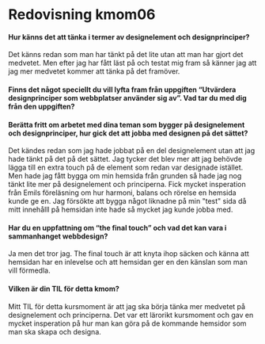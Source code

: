 ---
---
Redovisning kmom06
=========================

<h4>Hur känns det att tänka i termer av designelement och designprinciper?</h4>

Det känns redan som man har tänkt på det lite utan att man har gjort det medvetet. Men efter jag har fått läst på och testat mig fram så känner jag att jag mer medvetet kommer att tänka på det framöver.

<h4>Finns det något speciellt du vill lyfta fram från uppgiften “Utvärdera designprinciper som webbplatser använder sig av”. Vad tar du med dig från den uppgiften?</h4>


<h4>Berätta fritt om arbetet med dina teman som bygger på designelement och designprinciper, hur gick det att jobba med designen på det sättet? </h4>
Det kändes redan som jag hade jobbat på en del designelement utan att jag hade tänkt på det på det sättet. Jag tycker det blev mer att jag behövde lägga till en extra touch på de element som redan var designade istället. Men hade jag fått bygga om min hemsida från grunden så hade jag nog tänkt lite mer på designelement och principerna. Fick mycket insperation från Emils föreläsning om hur harmoni, balans och rörelse en hemsida kunde ge en. Jag försökte att bygga något liknadne på min "test" sida då mitt innehålll på hemsidan inte hade så mycket jag kunde jobba med.

<h4>Har du en uppfattning om “the final touch” och vad det kan vara i sammanhanget webbdesign?</h4>
Ja men det tror jag. The final touch är att knyta ihop säcken och känna att hemsidan har en inlevelse och att hemsidan ger en den känslan som man vill förmedla.

<h4>Vilken är din TIL för detta kmom?</h4>

Mitt TIL för detta kursmoment är att jag ska börja tänka mer medvetet på designelement och principerna. Det var ett lärorikt kursmoment och gav en mycket insperation på hur man kan göra på de kommande hemsidor som man ska skapa och designa.
